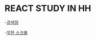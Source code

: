 # REACT STUDY IN HH

-[검색창](https://github.com/junho01052/react-study-hh/tree/main/search-bar)

-[무한 스크롤](https://github.com/junho01052/react-study-hh/tree/main/infinite-scroll)
